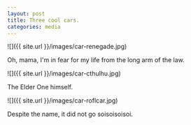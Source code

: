 ```yaml
---
layout: post
title: Three cool cars.
categories: media
---
```


![]({{ site.url }}/images/car-renegade.jpg)

Oh, mama, I'm in fear for my life from the long arm of the law.

![]({{ site.url }}/images/car-cthulhu.jpg)

The Elder One himself.

![]({{ site.url }}/images/car-roflcar.jpg)

Despite the name, it did not go soisoisoisoi.
